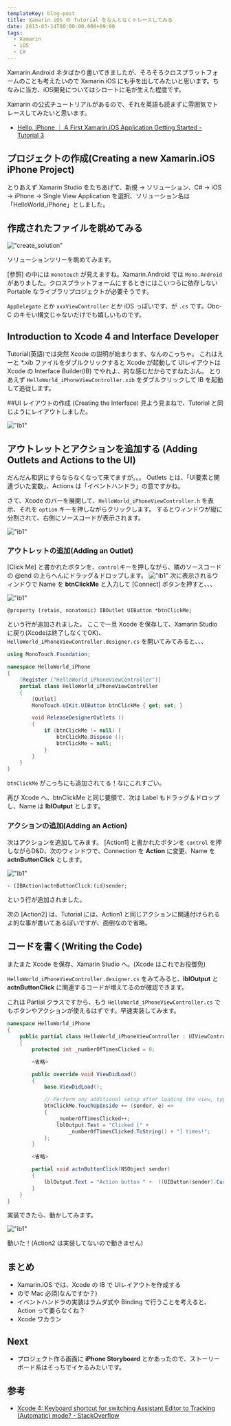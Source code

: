 ```yaml
---
templateKey: blog-post
title: Xamarin.iOS の Tutorial をなんとなくトレースしてみる
date: 2013-03-14T00:00:00.000+09:00
tags:
  - Xamarin
  - iOS
  - C#
---
```


Xamarin.Android ネタばかり書いてきましたが、そろそろクロスプラットフォームのことも考えたいので Xamarin.iOS にも手を出してみたいと思います。ちなみに当方、iOS開発についてはシロートに毛が生えた程度です。

<!--more-->

Xamarin の公式チュートリアルがあるので、それを英語も読まずに雰囲気でトレースしてみたいと思います。

* [Hello, iPhone ｜ A First Xamarin.iOS Application Getting Started - Tutorial 3](http://docs.xamarin.com/guides/ios/getting_started/hello%2C_world)

## プロジェクトの作成(Creating a new Xamarin.iOS iPhone Project)
とりあえず Xamarin Studio をたちあげて、新規 → ソリューション、C# → iOS → iPhone → Single View Application を選択、ソリューション名は「HelloWorld_iPhone」としました。

## 作成されたファイルを眺めてみる
!["create_solution"](https://blog.amay077.net/img/posts/xamarin_ios_created_screen.png)

ソリューションツリーを眺めてみます。

[参照] の中には ``monotouch`` が見えますね。Xamarin.Android では ``Mono.Android`` がありました。クロスプラットフォームにするときにはこいつらに依存しない Portable なライブラリプロジェクトが必要そうです。

``AppDelegate`` とか ``xxxViewController`` とか iOS っぽいです、が ``.cs`` です。Obc-C のキモい構文じゃないだけでも嬉しいものです。

## Introduction to Xcode 4 and Interface Developer
Tutorial(英語)では突然 Xcode の説明が始まります、なんのこっちゃ。
これはえーと *.xib ファイルをダブルクリックすると Xcode が起動して UIレイアウトは Xcode の Interface Builder(IB) でやれよ、的な感じだからですねたぶん。
とりあえず ``HelloWorld_iPhoneViewController.xib`` をダブルクリックして IB を起動して追従します。

##UI レイアウトの作成 (Creating the Interface)
見よう見まねで、Tutorial と同じようにレイアウトしました。

!["ib1"](https://blog.amay077.net/img/posts/xamarin_ios_ib_1.png)

## アウトレットとアクションを追加する (Adding Outlets and Actions to the UI)
だんだん和訳にすらならなくなって来てますが。。。
Outlets とは、「UI要素と関連づいた変数」、Actions は「イベントハンドラ」の意ですかね。

さて、Xcode のバーを展開して、``HelloWorld_iPhoneViewController.h`` を表示、それを ``option`` キーを押しながらクリックします。
するとウィンドウが縦に分割されて、右側にソースコードが表示されます。

!["ib1"](https://blog.amay077.net/img/posts/xamarin_ios_ib_2.png)

### アウトレットの追加(Adding an Outlet)
[Click Me] と書かれたボタンを、``control``キーを押しながら、隣のソースコードの @end の上らへんにドラッグ＆ドロップします。
!["ib1"](https://blog.amay077.net/img/posts/xamarin_ios_ib_3.png)
次に表示されるウィンドウで Name を **btnClickMe** と入力して [Connect] ボタンを押すと、、、

!["ib1"](https://blog.amay077.net/img/posts/xamarin_ios_ib_4.png)

```objc
@property (retain, nonatomic) IBOutlet UIButton *btnClickMe;
```
という行が追加されました。
ここで一旦 Xcode を保存して、Xamarin Studio に戻り(Xcodeは終了しなくてOK)、``HelloWorld_iPhoneViewController.designer.cs`` を開いてみてみると、、、

```csharp HelloWorld_iPhoneViewController.designer.cs
using MonoTouch.Foundation;

namespace HelloWorld_iPhone
{
	[Register ("HelloWorld_iPhoneViewController")]
	partial class HelloWorld_iPhoneViewController
	{
		[Outlet]
		MonoTouch.UIKit.UIButton btnClickMe { get; set; }

		void ReleaseDesignerOutlets ()
		{
			if (btnClickMe != null) {
				btnClickMe.Dispose ();
				btnClickMe = null;
			}
		}
	}
}
```

``btnClickMe`` がこっちにも追加されてる！なにこれすごい。

再び Xcode へ、btnClickMe と同じ要領で、次は Label もドラッグ＆ドロップし、Name は **lblOutput** とします。

### アクションの追加(Adding an Action)
次はアクションを追加してみます。
[Action1] と書かれたボタンを ``control`` を押しながらD&D、次のウィンドウで、Connection を **Action** に変更、Name を **actnButtonClick** とします。

!["ib1"](https://blog.amay077.net/img/posts/xamarin_ios_ib_5.png)

```objc
- (IBAction)actnButtonClick:(id)sender;
```
という行が追加されました。

次の [Action2] は、Tutorial には、Action1 と同じアクションに関連付けられるよ的な事が書いてあるぽいですが、面倒なので省略。

## コードを書く(Writing the Code)
またまた Xcode を保存、Xamarin Studio へ。(Xcode はこれでお役御免)

``HelloWorld_iPhoneViewController.designer.cs`` をみてみると、**lblOutput** と **actnButtonClick** に関連するコードが増えてるのが確認できます。

これは Partial クラスですから、もう ``HelloWorld_iPhoneViewController.cs`` でもボタンやアクションが使えるはずです。早速実装してみます。

```csharp HelloWorld_iPhoneViewController.cs
namespace HelloWorld_iPhone
{
    public partial class HelloWorld_iPhoneViewController : UIViewController
    {
        protected int _numberOfTimesClicked = 0;

        <省略>

        public override void ViewDidLoad()
        {
            base.ViewDidLoad();

            // Perform any additional setup after loading the view, typically from a nib.
            btnClickMe.TouchUpInside += (sender, e) =>
            {
                _numberOfTimesClicked++;
                lblOutput.Text = "Clicked [" +
                    _numberOfTimesClicked.ToString() + "] times!";
            };
        }

        <省略>

        partial void actnButtonClick(NSObject sender)
        {
            lblOutput.Text = "Action button " +  ((UIButton)sender).CurrentTitle + " clicked.";
        }
    }
}
```

実装できたら、動かしてみます。

!["ib1"](https://blog.amay077.net/img/posts/xamarin_ios_created_debugger_scceeded.png)

動いた！(Action2 は実装してないので動きません)

## まとめ
* Xamarin.iOS では、Xcode の IB で UIレイアウトを作成する
* ので Mac 必須(なんですか？)
* イベントハンドラの実装はラムダ式や Binding で行うことを考えると、Action って要らなくね？
* Xcode ワカラン

## Next
* プロジェクト作る画面に **iPhone Storyboard** とかあったので、ストーリーボード系はそっちでイケるみたいです。

## 参考
* [Xcode 4: Keyboard shortcut for switching Assistant Editor to Tracking (Automatic) mode? - StackOverflow](http://stackoverflow.com/questions/6710957/xcode-4-keyboard-shortcut-for-switching-assistant-editor-to-tracking-automatic#)
